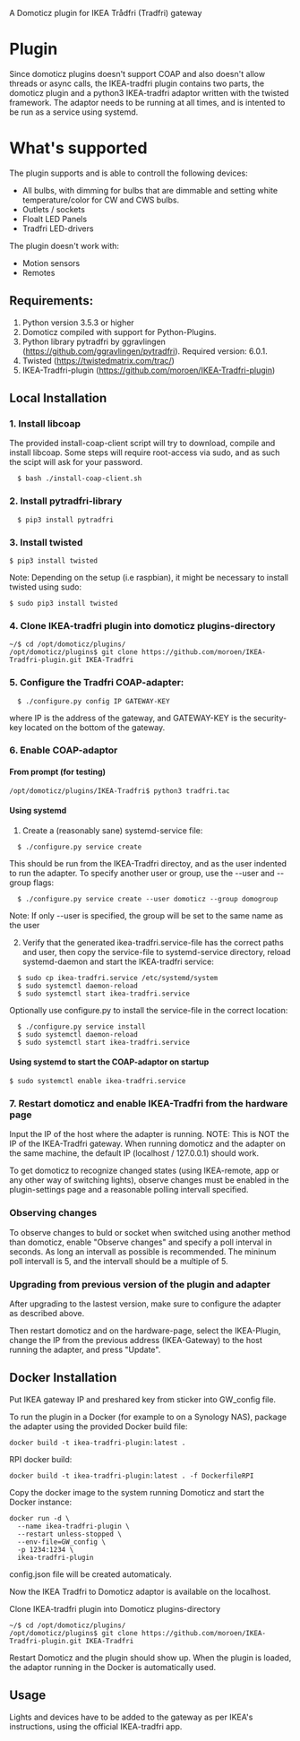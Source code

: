 A Domoticz plugin for IKEA Trådfri (Tradfri) gateway

# Plugin

Since domoticz plugins doesn't support COAP and also doesn't allow threads or async calls, the IKEA-tradfri plugin contains two parts, the domoticz plugin and a python3 IKEA-tradfri adaptor written with the twisted framework. The adaptor needs to be running at all times, and is intented to be run as a service using systemd.

# What's supported
The plugin supports and is able to controll the following devices:
- All bulbs, with dimming for bulbs that are dimmable and setting white temperature/color for CW and CWS bulbs.
- Outlets / sockets
- Floalt LED Panels
- Tradfri LED-drivers

The plugin doesn't work with:
- Motion sensors
- Remotes 

## Requirements:
1. Python version 3.5.3 or higher
2. Domoticz compiled with support for Python-Plugins. 
3. Python library pytradfri by ggravlingen (https://github.com/ggravlingen/pytradfri). Required version: 6.0.1.
4. Twisted (https://twistedmatrix.com/trac/)
5. IKEA-Tradfri-plugin (https://github.com/moroen/IKEA-Tradfri-plugin)

## Local Installation
### 1. Install libcoap

The provided install-coap-client script will try to download, compile and install libcoap. Some steps will require root-access via sudo, and as such the scipt will ask for your password.
```shell
  $ bash ./install-coap-client.sh
```

### 2. Install pytradfri-library 
```shell
  $ pip3 install pytradfri
```

### 3. Install twisted
```
$ pip3 install twisted
```
Note: Depending on the setup (i.e raspbian), it might be necessary to install twisted using sudo:
```
$ sudo pip3 install twisted
```

### 4. Clone IKEA-tradfri plugin into domoticz plugins-directory
```
~/$ cd /opt/domoticz/plugins/
/opt/domoticz/plugins$ git clone https://github.com/moroen/IKEA-Tradfri-plugin.git IKEA-Tradfri
```

### 5. Configure the Tradfri COAP-adapter: 
```shell
  $ ./configure.py config IP GATEWAY-KEY
```
where IP is the address of the gateway, and GATEWAY-KEY is the security-key located on the bottom of the gateway.

### 6. Enable COAP-adaptor

#### From prompt (for testing)
```
/opt/domoticz/plugins/IKEA-Tradfri$ python3 tradfri.tac
```

#### Using systemd
1. Create a (reasonably sane) systemd-service file:
```shell
  $ ./configure.py service create
```

This should be run from the IKEA-Tradfri directoy, and as the user indented to run the adapter. To specify another user or group, use the --user and --group flags:

```shell
  $ ./configure.py service create --user domoticz --group domogroup
```

Note: If only --user is specified, the group will be set to the same name as the user

2. Verify that the generated ikea-tradfri.service-file has the correct paths and user, then copy the service-file to systemd-service directory, reload systemd-daemon and start the IKEA-tradfri service:
```shell
  $ sudo cp ikea-tradfri.service /etc/systemd/system
  $ sudo systemctl daemon-reload
  $ sudo systemctl start ikea-tradfri.service
```

Optionally use configure.py to install the service-file in the correct location:
```shell
  $ ./configure.py service install
  $ sudo systemctl daemon-reload
  $ sudo systemctl start ikea-tradfri.service
```

#### Using systemd to start the COAP-adaptor on startup
```
$ sudo systemctl enable ikea-tradfri.service
```

### 7. Restart domoticz and enable IKEA-Tradfri from the hardware page
Input the IP of the host where the adapter is running.
NOTE: This is NOT the IP of the IKEA-Tradfri gateway. When running domoticz and the adapter on the same machine, the default IP (localhost / 127.0.0.1) should work. 

To get domoticz to recognize changed states (using IKEA-remote, app or any other way of switching lights), observe changes must be enabled in the plugin-settings page and a reasonable polling intervall specified. 

### Observing changes
To observe changes to buld or socket when switched using another method than domoticz, enable "Observe changes" and specify a poll interval in seconds. As long an intervall as possible is recommended. The mininum poll intervall is 5, and the intervall should be a multiple of 5. 

### Upgrading from previous version of the plugin and adapter
After upgrading to the lastest version, make sure to configure the adapter as described above.

Then restart domoticz and on the hardware-page, select the IKEA-Plugin, change the IP from the previous address (IKEA-Gateway) to the host running the adapter, and press "Update".

## Docker Installation

Put IKEA gateway IP and preshared key from sticker into GW_config file.

To run the plugin in a Docker (for example to on a Synology NAS), package the adapter using the provided Docker build file:
```
docker build -t ikea-tradfri-plugin:latest .
```
RPI docker build:
```
docker build -t ikea-tradfri-plugin:latest . -f DockerfileRPI
```

Copy the docker image to the system running Domoticz and start the Docker instance:
```
docker run -d \
  --name ikea-tradfri-plugin \
  --restart unless-stopped \
  --env-file=GW_config \
  -p 1234:1234 \
  ikea-tradfri-plugin
```
config.json file will be created automaticaly.

Now the IKEA Tradfri to Domoticz adaptor is available on the localhost.

Clone IKEA-tradfri plugin into Domoticz plugins-directory
```
~/$ cd /opt/domoticz/plugins/
/opt/domoticz/plugins$ git clone https://github.com/moroen/IKEA-Tradfri-plugin.git IKEA-Tradfri
```

Restart Domoticz and the plugin should show up. When the plugin is loaded, the adaptor running in the Docker is automatically used.

## Usage
Lights and devices have to be added to the gateway as per IKEA's instructions, using the official IKEA-tradfri app. 
